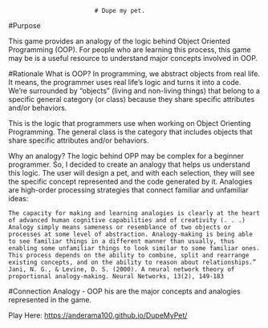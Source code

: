                             # Dupe my pet.
#Purpose

This game provides an analogy of the logic behind Object Oriented Programming (OOP). For people who are learning this process, this game may be is a useful resource to understand major concepts involved in OOP.

#Rationale
What is OOP?
In programming, we abstract objects from real life. It means, the programmer uses real life’s logic and turns it into a code.
We’re surrounded by “objects” (living and non-living things) that belong to a specific general category (or class) because they share specific attributes and/or behaviors.

This is the logic that programmers use when working on Object Orienting Programming. The general class is the category that includes objects that share specific attributes and/or behaviors.

Why an analogy?
The logic behind OPP may be complex for a beginner programmer. So, I decided to create an analogy that helps us understand this logic. The user will design a pet, and with each selection, they will see the specific concept represented and the code generated by it. Analogies are high-order processing strategies that connect familiar and unfamiliar ideas:

``The capacity for making and learning analogies is clearly at the heart of advanced human cognitive capabilities and of creativity (. . .) Analogy simply means sameness or resemblance of two objects or processes at some level of abstraction. Analogy-making is being able to see familiar things in a different manner than usually, thus enabling some unfamiliar things to look similar to some familiar ones. This process depends on the ability to combine, split and rearrange existing concepts, and on the ability to reason about relationships.”
Jani, N. G., & Levine, D. S. (2000). A neural network theory of proportional analogy-making. Neural Networks, 13(2), 149-183``


#Connection Analogy - OOP
his are the major concepts and analogies represented in the game.

Play Here: https://anderama100.github.io/DupeMyPet/


